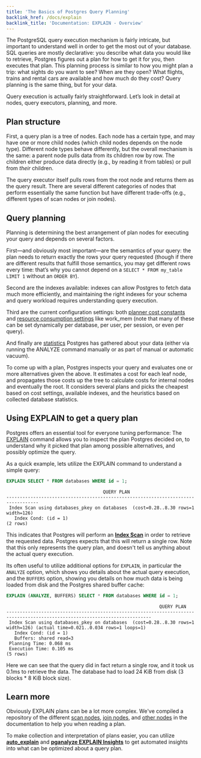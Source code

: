 ```yaml
---
title: 'The Basics of Postgres Query Planning'
backlink_href: /docs/explain
backlink_title: 'Documentation: EXPLAIN - Overview'
---
```


The PostgreSQL query execution mechanism is fairly intricate, but important to understand well in order to get the most out of your database. SQL queries are mostly declarative: you describe what data you would like to retrieve, Postgres figures out a plan for how to get it for you, then executes that plan. This planning process is similar to how you might plan a trip: what sights do you want to see? When are they open? What flights, trains and rental cars are available and how much do they cost? Query planning is the same thing, but for your data.

Query execution is actually fairly straightforward. Let’s look in detail at nodes, query executors, planning, and more.

## Plan structure

First, a query plan is a tree of nodes. Each node has a certain type, and may have one or more child nodes (which child nodes depends on the node type). Different node types behave differently, but the overall mechanism is the same: a parent node pulls data from its children row by row. The children either produce data directly (e.g., by reading it from tables) or pull from _their_ children.

The query executor itself pulls rows from the root node and returns them as the query result. There are several different categories of nodes that perform essentially the same function but have different trade-offs (e.g., different types of scan nodes or join nodes).

## Query planning

Planning is determining the best arrangement of plan nodes for executing your query and depends on several factors.

First—and obviously most important—are the semantics of your query: the plan needs to return exactly the rows your query requested (though if there are different results that fulfill those semantics, you may get different rows every time: that’s why you cannot depend on a `SELECT * FROM my_table LIMIT 1` without an `ORDER BY`).

Second are the indexes available: indexes can allow Postgres to fetch data much more efficiently, and maintaining the right indexes for your schema and query workload requires understanding query execution.

Third are the current configuration settings: both [planner cost constants](https://www.postgresql.org/docs/current/runtime-config-query.html#RUNTIME-CONFIG-QUERY-CONSTANTS) and [resource consumption settings](https://www.postgresql.org/docs/current/runtime-config-resource.html) like work\_mem (note that many of these can be set dynamically per database, per user, per session, or even per query).

And finally are [statistics](https://www.postgresql.org/docs/current/view-pg-stats.html) Postgres has gathered about your data (either via running the ANALYZE command manually or as part of manual or automatic vacuum).

To come up with a plan, Postgres inspects your query and evaluates one or more alternatives given the above. It estimates a cost for each leaf node, and propagates those costs up the tree to calculate costs for internal nodes and eventually the root. It considers several plans and picks the cheapest based on cost settings, available indexes, and the heuristics based on collected database statistics.

## Using EXPLAIN to get a query plan

Postgres offers an essential tool for everyone tuning performance: The [EXPLAIN](https://www.postgresql.org/docs/current/using-explain.html) command allows you to inspect the plan Postgres decided on, to understand why it picked that plan among possible alternatives, and possibly optimize the query.

As a quick example, lets utilize the EXPLAIN command to understand a simple query:

```sql
EXPLAIN SELECT * FROM databases WHERE id = 1;
```
```
                                    QUERY PLAN                                    
----------------------------------------------------------------------------------
 Index Scan using databases_pkey on databases  (cost=0.28..8.30 rows=1 width=126)
   Index Cond: (id = 1)
(2 rows)
```

This indicates that Postgres will perform an **[Index Scan](/docs/explain/scan-nodes/index-scan)** in order to retrieve the requested data. Postgres expects that this will return a single row. Note that this only represents the query plan, and doesn't tell us anything about the actual query execution.

Its often useful to utilize additional options for `EXPLAIN`, in particular the `ANALYZE` option, which shows you details about the actual query execution, and the `BUFFERS` option, showing you details on how much data is being loaded from disk and the Postgres shared buffer cache:

```sql
EXPLAIN (ANALYZE, BUFFERS) SELECT * FROM databases WHERE id = 1;
```
```
                                                         QUERY PLAN                                                         
----------------------------------------------------------------------------------------------------------------------------
 Index Scan using databases_pkey on databases  (cost=0.28..8.30 rows=1 width=126) (actual time=0.021..0.034 rows=1 loops=1)
   Index Cond: (id = 1)
   Buffers: shared read=3
 Planning Time: 0.068 ms
 Execution Time: 0.105 ms
(5 rows)
```

Here we can see that the query did in fact return a single row, and it took us 0.1ms to retrieve the data. The database had to load 24 KiB from disk (3 blocks * 8 KiB block size).

## Learn more

Obviously EXPLAIN plans can be a lot more complex. We've compiled a repository of the different [scan nodes](/docs/explain/scan-nodes), [join nodes](/docs/explain/join-nodes), and [other nodes](/docs/explain/other-nodes) in the documentation to help you when reading a plan.

To make collection and interpretation of plans easier, you can utilize **[auto_explain](/docs/log-insights/setup/auto_explain)** and **[pganalyze EXPLAIN Insights](/docs/explain/insights)** to get automated insights into what can be optimized about a query plan.